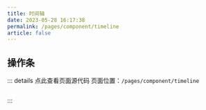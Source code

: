 ```yaml
---
title: 时间轴
date: 2023-05-28 16:17:38
permalink: /pages/component/timeline
article: false
---
```


## 操作条

::: details 点此查看页面源代码
页面位置：`/pages/component/timeline`
```vue
```
:::